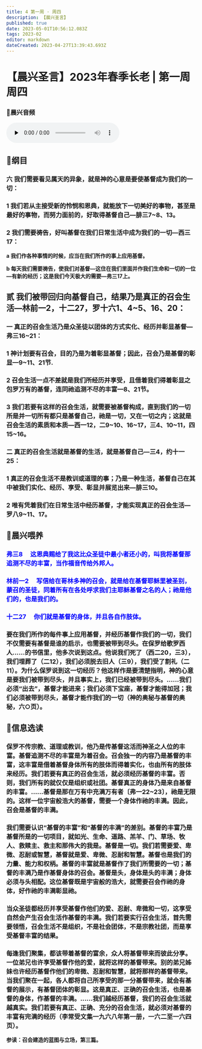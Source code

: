 ```yaml
---
title: 4 第一周 · 周四
description: 【晨兴圣言】
published: true
date: 2023-05-01T10:56:12.083Z
tags: 2023-02
editor: markdown
dateCreated: 2023-04-27T13:39:43.693Z
---
```


# 【晨兴圣言】2023年春季长老 | 第一周周四
### 🎵晨兴音频
<audio id="audio" controls="" preload="none">
      <source id="mp3" src="/2023-02/week1/week1day4.mp3">
</audio>

## 📙纲目

### 六	我们需要看见属天的异象，就是神的心意是要使基督成为我们的一切：

### 1	我们若从主接受新的怜悯和恩典，就能放下一切美好的事物，甚至是最好的事物，而努力面前的，好取得基督自己—腓三7~8、13。

### 2	我们需要祷告，好叫基督在我们日常生活中成为我们的一切—西三17：

**a	我们作各种事情的时候，应当在我们所作的事上应用基督。**

**b	每天我们需要祷告，使我们对基督—这住在我们里面并作我们生命和一切的一位—有新的经历；这是我们今天极大的需要—弗三17上。**

## **贰	我们被带回归向基督自己，结果乃是真正的召会生活—林前一2，十二27，罗十六1、4~5、16、20：**

### 一	真正的召会生活乃是众圣徒以团体的方式实化、经历并彰显基督—弗三16~21：

### 1	神计划要有召会，目的乃是为着彰显基督；因此，召会乃是基督的彰显—9~11、21节.

### 2	召会生活一点不差就是我们所经历并享受，且借着我们得着彰显之包罗万有的基督，连同祂追测不尽的丰富—8、21节。

### 3	我们若要有这样的召会生活，就需要被基督构成，直到我们的一切所是并一切所有都只是基督自己，祂是一切，又在一切之内；这就是召会生活的素质和本质—西一12，二9~10、16~17，三4、10~11，四15~16。

### 二	真正的召会生活就是基督的生活，就是基督自己—三4，约十一25：

### 1	真正的召会生活不是教训或道理的事；乃是一种生活，基督自己在其中被我们实化、经历、享受、彰显并展览出来—腓三10。

### 2	唯有凭着我们在日常生活中经历基督，才能实现真正的召会生活—罗八9~11、17。

## 📙晨兴喂养

### <font color=blue> **弗三8	&emsp;这恩典赐给了我这比众圣徒中最小者还小的，叫我将基督那追测不尽的丰富，当作福音传给外邦人。**</font>

### <font color=blue>**林前一2	&emsp;写信给在哥林多神的召会，就是给在基督耶稣里被圣别，蒙召的圣徒，同着所有在各处呼求我们主耶稣基督之名的人；祂是他们的，也是我们的。**</font>

### <font color=blue>**十二27	&emsp;你们就是基督的身体，并且各自作肢体。**</font>

### 要在我们所作的每件事上应用基督，并经历基督作我们的一切，我们不仅需要有基督是谁的启示，也需要被带到尽头。在保罗给歌罗西人……的书信里，他多次说到这点。他说我们死了（西二20，三3），我们埋葬了（二12），我们必须脱去旧人（三9），我们受了割礼（二11）。为什么保罗说到这一切经历？他这样作是要清楚指明，神的心意是要我们被带到尽头，并且事实上，我们已经被带到尽头。……我们必须“出去”，基督才能进来；我们必须下宝座，基督才能得加冠；我们必须被带到尽头，基督才能作我们的一切（神的奥秘与基督的奥秘，六○页）。

## 📙信息选读

### 保罗不传宗教、道理或教训，他乃是传基督这活而神圣之人位的丰富。基督追测不尽的丰富是为着召会。召会独一的内容乃是基督的丰富，这丰富是借着基督身体所有的肢体而得着实化，也由所有的肢体来经历。我们若要有真正的召会生活，就必须经历基督的丰富。否则，我们所有的就仅仅是组织或社团。基督真正的身体乃是来自基督的丰富。……基督是那在万有中充满万有者〔弗一22~23〕，祂是无限的。这样一位宇宙般浩大的基督，需要一个身体作祂的丰满。因此，召会是基督的丰满。

### 我们需要认识“基督的丰富”和“基督的丰满”的差别。基督的丰富乃是基督所是的一切项目，就如光、生命、道路、羔羊、门、草场、牧人、救赎主、救主和那伟大的我是。基督是一切。我们若需要爱、卑微、忍耐或智慧，基督就是爱、卑微、忍耐和智慧。基督也是我们的力量、能力和权柄。基督的丰富就是基督作了我们所需要的一切；基督的丰满乃是作基督身体的召会。基督是头，身体是头的丰满；身体必须与头相配。这位基督既是宇宙般的浩大，就需要召会作祂的身体，好作祂的丰满彰显祂。

### 当众圣徒都经历并享受基督作他们的爱、忍耐、卑微和一切，这享受自然会产生召会生活作基督的丰满。我们若要实行召会生活，首先需要领悟，召会生活不是组织，不是社会团体，不是宗教社团，而是享受基督丰富的结果。

### 每逢我们聚集，都该带着基督的富余，众人将基督带来而彼此分享。一位弟兄也许享受基督作他的爱，就将这样的基督带来。别的弟兄姊妹也许经历基督作他们的卑微、忍耐和智慧，就将那样的基督带来。当我们聚在一起，各人都将自己所享受的那一分基督带来，就会有基督的展示，有基督团体的彰显。这是真正、正确的召会生活，也是基督的身体，作基督的丰满。……我们越经历基督，我们的召会生活就越真实。我们若要有真正、正确、充分的召会生活，就必须对基督的丰富有完满的经历（李常受文集一九六八年第一册，一六二至一六四页）。

**参读：召会建造的蓝图与立场，第三篇。**
<!-- Google tag (gtag.js) -->
<script async src="https://www.googletagmanager.com/gtag/js?id=G-1P8709Z16T"></script>
<script>
  window.dataLayer = window.dataLayer || [];
  function gtag(){dataLayer.push(arguments);}
  gtag('js', new Date());

  gtag('config', 'G-1P8709Z16T');
</script>